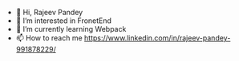- 👋 Hi, Rajeev Pandey
- 👀 I’m interested in FronetEnd 
- 🌱 I’m currently learning Webpack
- 📫 How to reach me https://www.linkedin.com/in/rajeev-pandey-991878229/

<!---
rajeevcodes0/rajeevcodes0 is a ✨ special ✨ repository because its `README.md` (this file) appears on your GitHub profile.
You can click the Preview link to take a look at your changes.
--->
